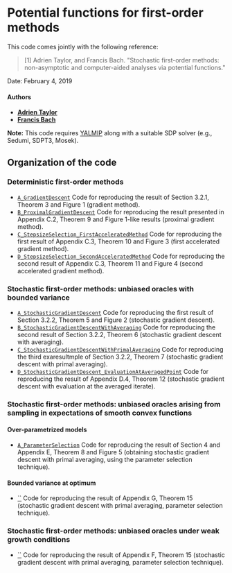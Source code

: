 # Potential functions for first-order methods

This code comes jointly with the following reference:

> [1] Adrien Taylor, and Francis Bach. "Stochastic first-order methods: non-asymptotic and computer-aided analyses via potential functions."

Date:    February 4, 2019

#### Authors

- [**Adrien Taylor**](http://www.di.ens.fr/~ataylor/)
- [**Francis Bach**](https://www.di.ens.fr/~fbach/)

**Note:** This code requires [YALMIP](https://yalmip.github.io/) along with a suitable SDP solver (e.g., Sedumi, SDPT3, Mosek).


## Organization of the code

### Deterministic first-order methods
- [`A_GradientDescent`](1_Deterministic_SmoothConvex/A_GradientDescent.m) Code for reproducing the result of Section 3.2.1, Theorem 3 and Figure 1 (gradient method).
- [`B_ProximalGradientDescent`](1_Deterministic_SmoothConvex/B_ProximalGradientDescent.m) Code for reproducing the result presented in Appendix C.2, Theorem 9 and Figure 1-like results (proximal gradient method).
- [`C_StepsizeSelection_FirstAcceleratedMethod`](1_Deterministic_SmoothConvex/C_StepsizeSelection_FirstAcceleratedMethod.m) Code for reproducing the first result of Appendix C.3, Theorem 10 and Figure 3 (first accelerated gradient method).
- [`D_StepsizeSelection_SecondAcceleratedMethod`](1_Deterministic_SmoothConvex/D_StepsizeSelection_SecondAcceleratedMethod.m) Code for reproducing the second result of Appendix C.3, Theorem 11 and Figure 4 (second accelerated gradient method).

### Stochastic first-order methods: unbiased oracles with bounded variance
- [`A_StochasticGradientDescent`](2_Stochastic_BoundedVariance/A_StochasticGradientDescent.m) Code for reproducing the first result of Section 3.2.2, Theorem 5 and Figure 2 (stochastic gradient descent).
- [`B_StochasticGradientDescentWithAveraging`](2_Stochastic_BoundedVariance/B_StochasticGradientDescentWithAveraging.m) Code for reproducing the second result of Section 3.2.2, Theorem 6  (stochastic gradient descent with averaging).
- [`C_StochasticGradientDescentWithPrimalAveraging`](2_Stochastic_BoundedVariance/C_StochasticGradientDescentWithPrimalAveraging.m) Code for reproducing the third exaresultmple of Section 3.2.2, Theorem 7 (stochastic gradient descent with primal averaging).
- [`D_StochasticGradientDescent_EvaluationAtAveragedPoint`](2_Stochastic_BoundedVariance/D_StochasticGradientDescent_EvaluationAtAveragedPoint.m) Code for reproducing the result of Appendix D.4, Theorem 12 (stochastic gradient descent with evaluation at the averaged iterate).

### Stochastic first-order methods: unbiased oracles arising from sampling in expectations of smooth convex functions

#### Over-parametrized models
- [`A_ParameterSelection`](3_Stochastic_Overparametrized/A_ParameterSelection.m) Code for reproducing the result of Section 4 and Appendix E, Theorem 8 and Figure 5 (obtaining stochastic gradient descent with primal averaging, using the parameter selection technique).

#### Bounded variance at optimum
- [``](.m) Code for reproducing the result of Appendix G, Theorem 15 (stochastic gradient descent with primal averaging, parameter selection technique).


### Stochastic first-order methods: unbiased oracles under weak growth conditions
- [``](.m) Code for reproducing the result of Appendix F, Theorem 15 (stochastic gradient descent with primal averaging, parameter selection technique).

